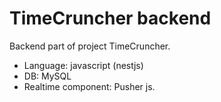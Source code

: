 # TimeCruncher backend
Backend part of project TimeCruncher.  
* Language: javascript (nestjs)  
* DB: MySQL  
* Realtime component: Pusher js.  
